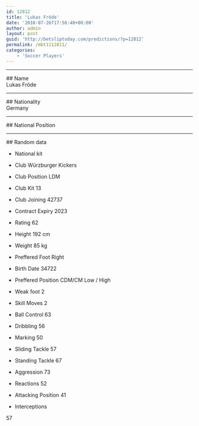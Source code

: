 ```yaml
---
id: 12812
title: 'Lukas Fröde'
date: '2010-07-26T17:56:40+00:00'
author: admin
layout: post
guid: 'http://betsliptoday.com/predictions/?p=12812'
permalink: /mbt1112811/
categories:
    - 'Soccer Players'
---
```


- - - - - -

\## Name  
 Lukas Fröde

- - - - - -

\## Nationality  
 Germany

- - - - - -

\## National Position

- - - - - -

\## Random data

- National kit
- Club
 Würzburger Kickers

- Club Position
 LDM

- Club Kit
 13

- Club Joining
 42737

- Contract Expiry
 2023

- Rating
 62

- Height
 192 cm

- Weight
 85 kg

- Preffered Foot
 Right

- Birth Date
 34722

- Preffered Position
 CDM/CM Low / High

- Weak foot
 2

- Skill Moves
 2

- Ball Control
 63

- Dribbling
 56

- Marking
 50

- Sliding Tackle
 57

- Standing Tackle
 67

- Aggression
 73

- Reactions
 52

- Attacking Position
 41

- Interceptions

 57